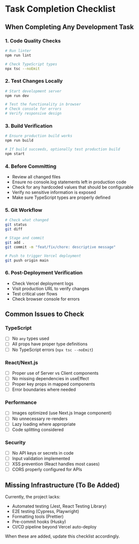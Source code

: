 # Task Completion Checklist

## When Completing Any Development Task

### 1. Code Quality Checks
```bash
# Run linter
npm run lint

# Check TypeScript types
npx tsc --noEmit
```

### 2. Test Changes Locally
```bash
# Start development server
npm run dev

# Test the functionality in browser
# Check console for errors
# Verify responsive design
```

### 3. Build Verification
```bash
# Ensure production build works
npm run build

# If build succeeds, optionally test production build
npm start
```

### 4. Before Committing
- Review all changed files
- Ensure no console.log statements left in production code
- Check for any hardcoded values that should be configurable
- Verify no sensitive information is exposed
- Make sure TypeScript types are properly defined

### 5. Git Workflow
```bash
# Check what changed
git status
git diff

# Stage and commit
git add .
git commit -m "feat/fix/chore: descriptive message"

# Push to trigger Vercel deployment
git push origin main
```

### 6. Post-Deployment Verification
- Check Vercel deployment logs
- Visit production URL to verify changes
- Test critical user flows
- Check browser console for errors

## Common Issues to Check

### TypeScript
- [ ] No `any` types used
- [ ] All props have proper type definitions
- [ ] No TypeScript errors (`npx tsc --noEmit`)

### React/Next.js
- [ ] Proper use of Server vs Client components
- [ ] No missing dependencies in useEffect
- [ ] Proper key props in mapped components
- [ ] Error boundaries where needed

### Performance
- [ ] Images optimized (use Next.js Image component)
- [ ] No unnecessary re-renders
- [ ] Lazy loading where appropriate
- [ ] Code splitting considered

### Security
- [ ] No API keys or secrets in code
- [ ] Input validation implemented
- [ ] XSS prevention (React handles most cases)
- [ ] CORS properly configured for APIs

## Missing Infrastructure (To Be Added)
Currently, the project lacks:
- Automated testing (Jest, React Testing Library)
- E2E testing (Cypress, Playwright)
- Formatting tools (Prettier)
- Pre-commit hooks (Husky)
- CI/CD pipeline beyond Vercel auto-deploy

When these are added, update this checklist accordingly.